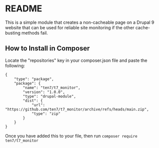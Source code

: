 # README

This is a simple module that creates a non-cacheable page on a Drupal 9 website that can be used for reliable site monitoring if the other cache-busting methods fail. 

## How to Install in Composer

Locate the "repositories" key in your composer.json file and paste the following:

```     
{
    "type": "package",
    "package": {
        "name": "ten7/t7_monitor",
        "version": "1.0.0",
        "type": "drupal-module",
        "dist": {
            "url": "https://github.com/ten7/t7_monitor/archive/refs/heads/main.zip",
            "type": "zip"
        }
    }
}
 ```
 Once you have added this to your file, then run `composer require ten7/t7_monitor`
